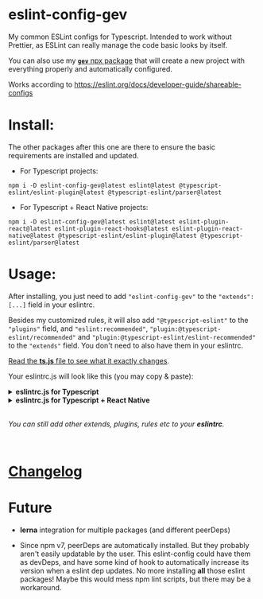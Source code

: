 # eslint-config-gev

My common ESLint configs for Typescript. Intended to work without Prettier, as ESLint can really manage the code basic looks by itself.

You can also use my [**`gev`** npx package](https://github.com/srbrahma/gev) that will create a new project with everything properly and automatically configured.

Works according to https://eslint.org/docs/developer-guide/shareable-configs


# Install:

The other packages after this one are there to ensure the basic requirements are installed and updated.

- For Typescript projects:

`npm i -D eslint-config-gev@latest eslint@latest @typescript-eslint/eslint-plugin@latest @typescript-eslint/parser@latest`

- For Typescript + React Native projects:

`npm i -D eslint-config-gev@latest eslint@latest eslint-plugin-react@latest eslint-plugin-react-hooks@latest eslint-plugin-react-native@latest @typescript-eslint/eslint-plugin@latest @typescript-eslint/parser@latest`


# Usage:

After installing, you just need to add `"eslint-config-gev"` to the `"extends": [...]` field in your eslintrc.

Besides my customized rules, it will also add `"@typescript-eslint"` to the `"plugins"` field, and `"eslint:recommended"`, `"plugin:@typescript-eslint/recommended"` and `"plugin:@typescript-eslint/eslint-recommended"` to the `"extends"` field. You don't need to also have them in your eslintrc.

[Read the **ts.js** file to see what it exactly changes](./ts.js).


Your eslintrc.js will look like this (you may copy & paste):


<details><summary><b>eslintrc.js for Typescript</b></summary>

```js
module.exports = {
  "env": {
    "es2021": true,
    "node": true
  },
  "extends": [
    "plugin:@typescript-eslint/recommended-requiring-type-checking" // *1
    "eslint-config-gev", // https://github.com/SrBrahma/eslint-config-gev
  ],
  "parser": "@typescript-eslint/parser",
  "parserOptions": {
    "tsconfigRootDir": __dirname, // *1
    "project": ['./tsconfig.json'], // *1
    "ecmaVersion": 12,
    "sourceType": "module",
  },
  "rules": {
  }
};

// [*1] - Optional but improves the linting for Typescript:
// https://github.com/typescript-eslint/typescript-eslint/blob/master/docs/getting-started/linting/TYPED_LINTING.md#getting-started---linting-with-type-information
```
</details>

<details><summary><b>eslintrc.js for Typescript + React Native</b></summary>

```js
module.exports = {
  "env": {
    "es2021": true,
    "node": true,
    "react-native/react-native": true // *2
  },
  "extends": [
    "eslint-config-gev/react-native", // https://github.com/SrBrahma/eslint-config
    "plugin:@typescript-eslint/recommended-requiring-type-checking" // *1
  ],
  "parser": "@typescript-eslint/parser",
  "parserOptions": {
    "tsconfigRootDir": __dirname, // *1
    "project": ['./tsconfig.json'], // *1
    "ecmaVersion": 12,
    "sourceType": "module",
    "ecmaFeatures": { // *2
      "jsx": true
    }
  },
  "rules": {
  }
};

// [*1] - https://github.com/typescript-eslint/typescript-eslint/blob/master/docs/getting-started/linting/TYPED_LINTING.md#getting-started---linting-with-type-information
// [*2] - https://github.com/Intellicode/eslint-plugin-react-native#configuration
```

</details>


</br>

*You can still add other extends, plugins, rules etc to your **eslintrc**.*

</br>

# [Changelog](./CHANGELOG.md)

# Future

* **lerna** integration for multiple packages (and different peerDeps)

* Since npm v7, peerDeps are automatically installed. But they probably aren't easily updatable by the user. This eslint-config could have them as devDeps, and have some kind of hook to automatically increase its version when a eslint dep updates. No more installing **all** those eslint packages! Maybe this would mess npm lint scripts, but there may be a workaround.